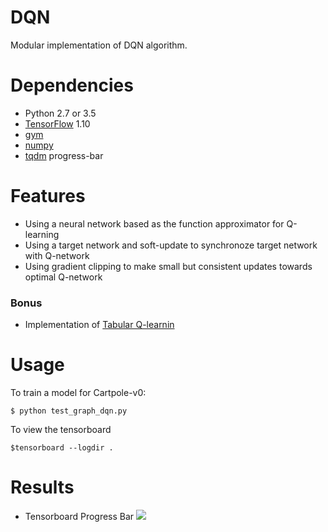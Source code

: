# DQN 
Modular implementation of DQN algorithm.

# Dependencies
* Python 2.7 or 3.5
* [TensorFlow](https://www.tensorflow.org/) 1.10
* [gym](https://pypi.python.org/pypi/gym) 
* [numpy](https://pypi.python.org/pypi/numpy)
* [tqdm](https://pypi.python.org/pypi/tqdm) progress-bar

# Features
- Using a neural network based as the function approximator for Q-learning
- Using a target network and soft-update to synchronoze target network with Q-network
- Using gradient clipping to make small but consistent updates towards optimal Q-network 

### Bonus
- Implementation of [Tabular Q-learnin](https://github.com/abhishm/dqn/tree/master/tabular_q_learning) 

# Usage

To train a model for Cartpole-v0:

	$ python test_graph_dqn.py 

To view the tensorboard

	$tensorboard --logdir .

# Results

- Tensorboard Progress Bar
![](https://github.com/abhishm/blog/blob/gh-pages/assets/images/2017-07-17-DQN/performance_cartpole.JPG)



